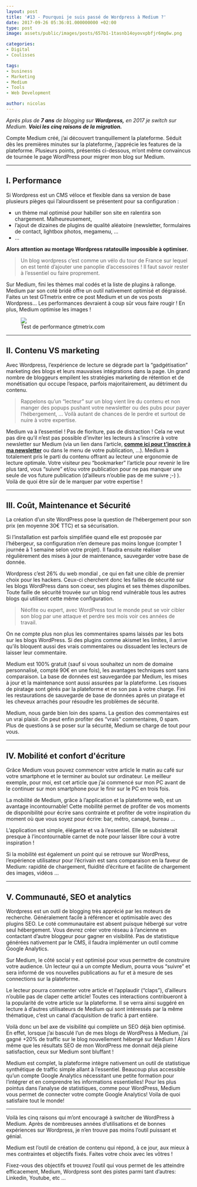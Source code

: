 ```yaml
---
layout: post
title: '#13 - Pourquoi je suis passé de Wordpress à Medium ?'
date: 2017-09-26 05:36:01.000000000 +02:00
type: post
image: assets/public/images/posts/657b1-1tasnb14oyovxpbfjr6mg6w.png

categories:
- Digital
- Coulisses

tags:
- business
- Marketing
- Medium
- Tools
- Web Development

author: nicolas
---
```

<em>Après plus de <strong>7 ans</strong> de blogging sur <strong><em>Wordpress,</em></strong> en 2017 je switch sur Medium. <strong>Voici les cinq raisons de la migration.</strong></em>

Compte Medium créé, j’ai découvert tranquillement la plateforme. Séduit dès les premières minutes sur la plateforme, j‘apprécie les features de la plateforme. Plusieurs points, présentés ci-dessous, m’ont même convaincus de tournée le page WordPress pour migrer mon blog sur Medium.
<hr />

## I. Performance

Si Wordpress est un CMS véloce et flexible dans sa version de base plusieurs pièges qui l’alourdissent se présentent pour sa configuration :

- un thème mal optimisé pour habiller son site en ralentira son chargement. Malheureusement,
- l’ajout de dizaines de plugins de qualité aléatoire (newsletter, formulaires de contact, lightbox photos, megamenu, …
- …

<strong>Alors attention au montage Wordpress ratatouille impossible à optimiser.</strong>
<blockquote>
Un blog wordpress c’est comme un vélo du tour de France sur lequel on est tenté d’ajouter une panoplie d’accessoires ! Il faut savoir rester à l’essentiel ou faire proprement.</blockquote>

Sur Medium, fini les thèmes mal codés et la liste de plugins à rallonge. Medium par son coté bridé offre un outil nativement optimisé et dégraissé. Faites un test GTmetrix entre ce post Medium et un de vos posts Wordpress… Les performances devraient à coup sûr vous faire rougir ! En plus, Medium optimise les images !
<figure class="wp-caption"><img src="{{ site.url }}/{{ site.imgpost }}/89321-1ocsggd4uae2pqgogfhhthq.png" />
<figcaption class="wp-caption-text">Test de performance gtmetrix.com</figcaption>
</figure>
<hr />

## II. Contenu VS marketing

Avec Wordpress, l’expérience de lecture se dégrade part la “gadgétisation” marketing des blogs et leurs mauvaises intégrations dans la page. Un grand nombre de bloggeurs empilent les stratégies marketing de rétention et de monétisation qui occupe l’espace, parfois majoritairement, au détriment du contenu.
<blockquote>
Rappelons qu’un “lecteur” sur un blog vient lire du contenu et non manger des popups pushant votre newsletter ou des pubs pour payer l’hébergement, … Voilà autant de chances de le perdre et surtout de nuire à votre expertise.</blockquote>

Medium va à l’essentiel ! Pas de fioriture, pas de distraction ! Cela ne veut pas dire qu’il n’est pas possible d’inviter les lecteurs à s’inscrire à votre newsletter sur Medium (via un lien dans l’article, <a href="https://nicolasjouanno.com/?utm_source=medium&amp;utm_medium=menu" target="_blank" rel="nofollow"><strong>comme ici pour t’inscrire à ma newsletter</strong></a> ou dans le menu de votre publication, …). Medium à totalement pris le parti du contenu offrant au lecteur une ergonomie de lecture optimale. Votre visiteur peu “bookmarker” l’article pour revenir le lire plus tard, vous “suivre” et/ou votre publication pour ne pas manquer une seule de vos future publication (d’ailleurs n’oublie pas de me suivre ;-) ). Voilà de quoi être sûr de le marquer par votre expertise !
<hr />

## III. Coût, Maintenance et Sécurité

La création d’un site WordPress pose la question de l’hébergement pour son prix (en moyenne 30€ TTC) et sa sécurisation.

Si l’installation est parfois simplifiée quand elle est proposée par l’hébergeur, sa configuration n’en demeure pas moins longue (compter 1 journée à 1 semaine selon votre projet). Il faudra ensuite réaliser régulièrement des mises à jour de maintenance, sauvegarder votre base de donnée.

Wordpress c’est 26% du web mondial , ce qui en fait une cible de premier choix pour les hackers. Ceux-ci cherchent donc les failles de sécurité sur les blogs WordPress dans son coeur, ses plugins et ses thèmes disponilbes. Toute faille de sécurité trouvée sur un blog rend vulnérable tous les autres blogs qui utilisent cette même configuration.
<blockquote>
Néofite ou expert, avec WordPress tout le monde peut se voir cibler son blog par une attaque et perdre ses mois voir ces années de travail.</blockquote>

On ne compte plus non plus les commentaires spams laissés par les bots sur les blogs WordPress. Si des plugins comme akismet les limites, il arrive qu’ils bloquent aussi des vrais commentaires ou dissuadent les lecteurs de laisser leur commentaire.

Medium est 100% gratuit (sauf si vous souhaitez un nom de domaine personnalisé, compté 90€ en une fois), les avantages techniques sont sans comparaison. La base de données est sauvegardée par Medium, les mises à jour et la maintenance sont aussi assurées par la plateforme. Les risques de piratage sont gérés par la plateforme et ne son pas à votre charge. Fini les restaurations de sauvegarde de base de données après un piratage et les cheveux arrachés pour résoudre les problèmes de sécurité.

Medium, nous garde bien loin des spams. La gestion des commentaires est un vrai plaisir. On peut enfin profiter des “vrais” commentaires, 0 spam. Plus de questions à se poser sur la sécurité, Medium se charge de tout pour vous.
<hr />

## IV. Mobilité et confort d'écriture

Grâce Medium vous pouvez commencer votre article le matin au café sur votre smartphone et le terminer au boulot sur ordinateur. Le meilleur exemple, pour moi, est cet article que j’ai commencé sur mon PC avant de le continuer sur mon smartphone pour le finir sur le PC en trois fois.

La mobilité de Medium, grâce à l’application et la plateforme web, est un avantage incontournable! Cette mobilité permet de profiter de vos moments de disponibilité pour écrire sans contrainte et profiter de votre inspiration du moment où que vous soyez pour écrire: bar, métro, canapé, bureau …

L’application est simple, élégante et va à l’essentiel. Elle se subsisterait presque à l’incontournable carnet de note pour laisser libre cour à votre inspiration !

Si la mobilité est également un point qui se retrouve sur WordPress, l’expérience utilisateur pour l’écrivain est sans comparaison en la faveur de Medium: rapidité de chargement, fluidité d’écriture et facilite de chargement des images, vidéos …
<hr />

## V. Communauté, SEO et analytics

Wordpress est un outil de blogging très apprécié par les moteurs de recherche. Généralement facile à référencer et optimisable avec des plugins SEO. Le coté communautaire est absent puisque hébergé sur votre seul hébergement. Vous devrez créer votre réseau à l’ancienne en contactant d’autre bloggeur pour gagner en visibilité. Pas de statistique générées nativement par le CMS, il faudra implémenter un outil comme Google Analytics.

Sur Medium, le côté social y est optimisé pour vous permettre de construire votre audience. Un lecteur qui a un compte Medium, pourra vous “suivre” et sera informé de vos nouvelles publications au fur et à mesure de ses connections sur la plateforme.

Le lecteur pourra commenter votre article et l’applaudir (“claps”), d’ailleurs n’oublie pas de claper cette article! Toutes ces interactions contribueront à la popularité de votre article sur la plateforme. Il se verra ainsi suggéré en lecture à d’autres utilisateurs de Medium qui sont intéressés par la même thématique, c’est un canal d’acquisition de trafic à part entière.

Voilà donc un bel axe de visibilité qui complète un SEO déjà bien optimisé. En effet, lorsque j’ai basculé l’un de mes blogs de WordPress à Medium, j’ai gagné +20% de traffic sur le blog nouvellement hébergé sur Medium ! Alors même que les résultats SEO de mon WordPress me donnait déjà pleine satisfaction, ceux sur Medium sont bluffant !

Medium est complet, la plateforme intègre nativement un outil de statistique synthétique de traffic simple allant à l’essentiel. Beaucoup plus accessible qu’un compte Google Analytics nécessitant une petite formation pour l’intégrer et en comprendre les informations essentielles! Pour les plus pointus dans l’analyse de statistiques, comme pour WordPress, Medium vous permet de connecter votre compte Google Analytics! Voila de quoi satisfaire tout le monde!
<hr />

Voilà les cinq raisons qui m’ont encouragé à switcher de WordPress à Medium. Après de nombreuses années d’utilisations et de bonnes expériences sur Wordpress, je n’en trouve pas moins l’outil puissant et génial.

Medium est l’outil de création de contenu qui répond, à ce jour, aux mieux à mes contraintes et objectifs fixés. Faites votre choix avec les vôtres !

Fixez-vous des objectifs et trouvez l’outil qui vous permet de les atteindre efficacement, Medium, Wordpress sont des pistes parmi tant d’autres: Linkedin, Youtube, etc …
